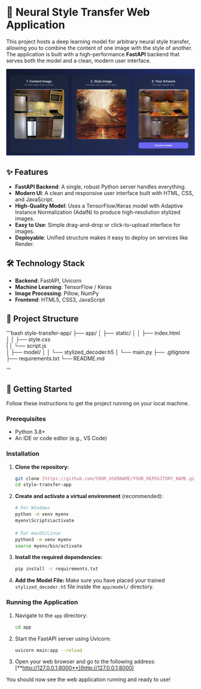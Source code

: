 # 🎨 Neural Style Transfer Web Application

This project hosts a deep learning model for arbitrary neural style transfer, allowing you to combine the content of one image with the style of another. The application is built with a high-performance **FastAPI** backend that serves both the model and a clean, modern user interface.

![Demo Screenshot](static/image.png)

## ✨ Features

- **FastAPI Backend**: A single, robust Python server handles everything.
- **Modern UI**: A clean and responsive user interface built with HTML, CSS, and JavaScript.
- **High-Quality Model**: Uses a TensorFlow/Keras model with Adaptive Instance Normalization (AdaIN) to produce high-resolution stylized images.
- **Easy to Use**: Simple drag-and-drop or click-to-upload interface for images.
- **Deployable**: Unified structure makes it easy to deploy on services like Render.

## 🛠️ Technology Stack

- **Backend**: FastAPI, Uvicorn
- **Machine Learning**: TensorFlow / Keras
- **Image Processing**: Pillow, NumPy
- **Frontend**: HTML5, CSS3, JavaScript

## 📂 Project Structure

'''bash
style-transfer-app/
├── app/
│   ├── static/
│   │   ├── index.html      
│   │   ├── style.css       
|   │   └── script.js         
│   ├── model/
│   │   └── stylized_decoder.h5 
│   └── main.py
├── .gitignore
├── requirements.txt
└── README.md

'''

## 🚀 Getting Started

Follow these instructions to get the project running on your local machine.

### Prerequisites

- Python 3.8+
- An IDE or code editor (e.g., VS Code)

### Installation

1.  **Clone the repository:**
    ```bash
    git clone [https://github.com/YOUR_USERNAME/YOUR_REPOSITORY_NAME.git](https://github.com/YOUR_USERNAME/YOUR_REPOSITORY_NAME.git)
    cd style-transfer-app
    ```

2.  **Create and activate a virtual environment** (recommended):
    ```bash
    # For Windows
    python -m venv myenv
    myenv\Scripts\activate

    # For macOS/Linux
    python3 -m venv myenv
    source myenv/bin/activate
    ```

3.  **Install the required dependencies:**
    ```bash
    pip install -r requirements.txt
    ```

4.  **Add the Model File:**
    Make sure you have placed your trained `stylized_decoder.h5` file inside the `app/model/` directory.

### Running the Application

1.  Navigate to the `app` directory:
    ```bash
    cd app
    ```

2.  Start the FastAPI server using Uvicorn:
    ```bash
    uvicorn main:app --reload
    ```

3.  Open your web browser and go to the following address:
    [**http://127.0.0.1:8000**](http://127.0.0.1:8000)

You should now see the web application running and ready to use!
